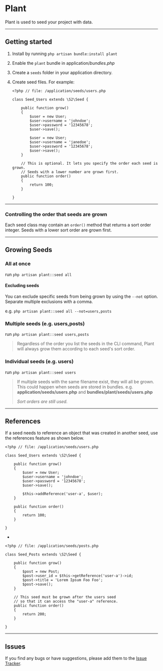 # Plant

Plant is used to seed your project with data.

---

## Getting started

 1. Install by running `php artisan bundle:install plant`
 2. Enable the `plant` bundle in application/*bundles.php*
 3. Create a `seeds` folder in your application directory.
 4. Create seed files. For example:

        <?php // file: /application/seeds/users.php

        class Seed_Users extends \S2\Seed {

            public function grow()
            {
                $user = new User;
                $user->username = 'johndoe';
                $user->password = '12345678';
                $user->save();

                $user = new User;
                $user->username = 'janedoe';
                $user->password = '12345678';
                $user->save();
            }

            // This is optional. It lets you specify the order each seed is grown.
            // Seeds with a lower number are grown first.
            public function order()
            {
                return 100;
            }

        }

---

### Controlling the order that seeds are grown
Each seed class may contain an `order()` method that returns a sort order integer.
Seeds with a lower sort order are grown first.

---

## Growing Seeds

### All at once
run `php artisan plant::seed all`

#### Excluding seeds
You can exclude specific seeds from being grown by using the `--not` option.
Separate multiple exclusions with a comma.

e.g. `php artisan plant::seed all --not=users,posts`


### Multiple seeds (e.g. users,posts)
run `php artisan plant::seed users,posts`

 > Regardless of the order you list the seeds in the CLI command, Plant will always grow
 > them according to each seed's sort order.


### Individual seeds (e.g. users)
run `php artisan plant::seed users`

 > If multiple seeds with the same filename exist, they will all be grown.
 > This could happen when seeds are stored in bundles.
 > e.g. **application/seeds/users.php** and **bundles/plant/seeds/users.php**
 >
 > *Sort orders are still used.*

---

## References

If a seed needs to reference an object that was created in another seed,
use the references feature as shown below.


    <?php // file: /application/seeds/users.php

    class Seed_Users extends \S2\Seed {

        public function grow()
        {
            $user = new User;
            $user->username = 'johndoe';
            $user->password = '12345678';
            $user->save();

            $this->addReference('user-a', $user);
        }

        public function order()
        {
            return 100;
        }

    }

-

    <?php // file: /application/seeds/posts.php

    class Seed_Posts extends \S2\Seed {

        public function grow()
        {
            $post = new Post;
            $post->user_id = $this->getReference('user-a')->id;
            $post->title = 'Lorem Ipsum Foo Foo';
            $post->save();
        }

        // This seed must be grown after the users seed
        // so that it can access the "user-a" reference.
        public function order()
        {
            return 200;
        }

    }

---

## Issues

If you find any bugs or have suggestions, please add them to the
[Issue Tracker](https://github.com/simshaun/laravel-plant/issues).